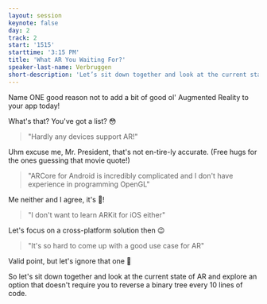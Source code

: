 ```yaml
---
layout: session
keynote: false
day: 2
track: 2
start: '1515'
starttime: '3:15 PM'
title: 'What AR You Waiting For?'
speaker-last-name: Verbruggen
short-description: 'Let’s sit down together and look at the current state of augmented reality and explore an option that doesn’t require you to reverse a binary tree every 10 lines of code.'
---
```


Name ONE good reason not to add a bit of good ol' Augmented Reality to your app today!

What's that? You've got a list? 😳

> "Hardly any devices support AR!"

Uhm excuse me, Mr. President, that's not en-tire-ly accurate. (Free hugs for the ones guessing that movie quote!)

> "ARCore for Android is incredibly complicated and I don't have experience in programming OpenGL"

Me neither and I agree, it's 🤯!

> "I don't want to learn ARKit for iOS either"

Let's focus on a cross-platform solution then 😉

> "It's so hard to come up with a good use case for AR"

Valid point, but let's ignore that one 🤫

So let's sit down together and look at the current state of AR and explore an option that doesn't require you to reverse a binary tree every 10 lines of code.
